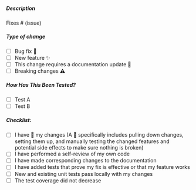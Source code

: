 <!-- Please erase any parts of this template not applicable to your Pull Request. -->

<!-- All code PR must be labeled with :bug: (patch fixes), :sparkles: (backwards-compatible features), or :warning: (breaking changes) -->

##### Description

<!-- Please include a summary of the change and which issue is fixed. Please also include relevant motivation and context. -->

Fixes # (issue)

##### Type of change

<!-- Please delete options that are not relevant. --->
- [ ] Bug fix :bug:
- [ ] New feature :sparkles:
- [ ] This change requires a documentation update :book:
- [ ] Breaking changes :warning:
##### How Has This Been Tested?

<!-- Please describe the tests that you ran to verify your changes. Provide instructions so we can reproduce. Please also list any relevant details for your test configuration -->

- [ ] Test A
- [ ] Test B

##### Checklist:

- [ ] I have :tophat: my changes (A 🎩 specifically includes pulling down changes, setting them up, and manually testing the changed features and potential side effects to make sure nothing is broken)
- [ ] I have performed a self-review of my own code
- [ ] I have made corresponding changes to the documentation
- [ ] I have added tests that prove my fix is effective or that my feature works
- [ ] New and existing unit tests pass locally with my changes
- [ ] The test coverage did not decrease
